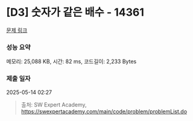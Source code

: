 # [D3] 숫자가 같은 배수 - 14361 

[문제 링크](https://swexpertacademy.com/main/code/problem/problemDetail.do?contestProbId=AYCnY9Kqu6YDFARx) 

### 성능 요약

메모리: 25,088 KB, 시간: 82 ms, 코드길이: 2,233 Bytes

### 제출 일자

2025-05-14 02:27



> 출처: SW Expert Academy, https://swexpertacademy.com/main/code/problem/problemList.do